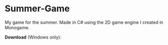 # Summer-Game
My game for the summer. Made in C# using the 2D game engine I created in Monogame.


**Download** (Windows only): 
